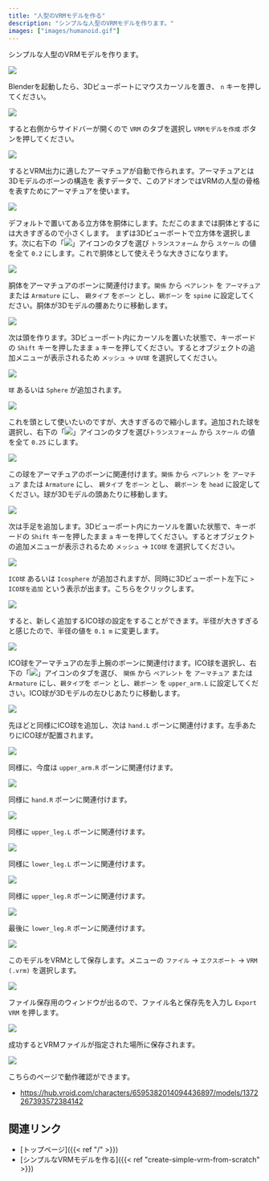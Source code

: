```yaml
---
title: "人型のVRMモデルを作る"
description: "シンプルな人型のVRMモデルを作ります。"
images: ["images/humanoid.gif"]
---
```


シンプルな人型のVRMモデルを作ります。

![](humanoid.gif)

Blenderを起動したら、3Dビューポートにマウスカーソルを置き、 `n` キーを押してください。

![](1.ja.png)

すると右側からサイドバーが開くので `VRM` のタブを選択し `VRMモデルを作成` ボタンを押してください。

![](2.ja.png)

するとVRM出力に適したアーマチュアが自動で作られます。アーマチュアとは3Dモデルのボーンの構造を
表すデータで、このアドオンではVRMの人型の骨格を表すためにアーマチュアを使います。

![](3.ja.png)

デフォルトで置いてある立方体を胴体にします。ただこのままでは胴体とするには大きすぎるので小さくします。
まずは3Dビューポートで立方体を選択します。次に右下の「![](object_property_tab_icon.png)」アイコンのタブを選び
`トランスフォーム` から `スケール` の値を全て `0.2` にします。これで胴体として使えそうな大きさになります。

![](4.ja.png)

胴体をアーマチュアのボーンに関連付けます。`関係` から `ペアレント` を `アーマチュア` または `Armature` にし、 `親タイプ` を`ボーン` とし、`親ボーン` を `spine` に設定してください。胴体が3Dモデルの腰あたりに移動します。

![](5.ja.png)

次は頭を作ります。3Dビューポート内にカーソルを置いた状態で、キーボードの `Shift` キーを押したまま `a` キーを押してください。するとオブジェクトの追加メニューが表示されるため `メッシュ` → `UV球` を選択してください。

![](6.ja.png)

`球` あるいは `Sphere` が追加されます。

![](7.ja.png)

これを頭として使いたいのですが、大きすぎるので縮小します。追加された球を選択し、右下の「![](object_property_tab_icon.png)」アイコンのタブを選び`トランスフォーム` から `スケール` の値を全て `0.25` にします。

![](8.ja.png)

この球をアーマチュアのボーンに関連付けます。`関係` から `ペアレント` を `アーマチュア` または `Armature` にし、 `親タイプ` を`ボーン` とし、 `親ボーン` を `head` に設定してください。球が3Dモデルの頭あたりに移動します。

![](9.ja.png)

次は手足を追加します。3Dビューポート内にカーソルを置いた状態で、キーボードの `Shift` キーを押したまま `a` キーを押してください。するとオブジェクトの追加メニューが表示されるため `メッシュ` → `ICO球` を選択してください。

![](10.ja.png)

`ICO球` あるいは `Icosphere` が追加されますが、同時に3Dビューポート左下に `> ICO球を追加` という表示が出ます。こちらをクリックします。

![](11.ja.png)

すると、新しく追加するICO球の設定をすることができます。半径が大きすぎると感じたので、半径の値を `0.1 m` に変更します。

![](12.ja.png)

ICO球をアーマチュアの左手上腕のボーンに関連付けます。ICO球を選択し、右下の「![](object_property_tab_icon.png)」アイコンのタブを選び、 `関係` から `ペアレント` を `アーマチュア` または `Armature` にし、`親タイプ`を `ボーン` とし、`親ボーン` を `upper_arm.L` に設定してください。ICO球が3Dモデルの左ひじあたりに移動します。

![](13.ja.png)

先ほどと同様にICO球を追加し、次は `hand.L` ボーンに関連付けます。左手あたりにICO球が配置されます。

![](14.ja.png)

同様に、今度は `upper_arm.R` ボーンに関連付けます。

![](15.ja.png)

同様に `hand.R` ボーンに関連付けます。

![](16.ja.png)

同様に `upper_leg.L` ボーンに関連付けます。

![](17.ja.png)

同様に `lower_leg.L` ボーンに関連付けます。

![](18.ja.png)

同様に `upper_leg.R` ボーンに関連付けます。

![](19.ja.png)

最後に `lower_leg.R` ボーンに関連付けます。

![](20.ja.png)

このモデルをVRMとして保存します。メニューの `ファイル` → `エクスポート` → `VRM (.vrm)` を選択します。

![](21.ja.png)

ファイル保存用のウィンドウが出るので、ファイル名と保存先を入力し `Export VRM` を押します。

![](22.ja.png)

成功するとVRMファイルが指定された場所に保存されます。

![](humanoid.gif)

こちらのページで動作確認ができます。

- https://hub.vroid.com/characters/6595382014094436897/models/1372267393572384142

## 関連リンク

- [トップページ]({{< ref "/" >}})
- [シンプルなVRMモデルを作る]({{< ref "create-simple-vrm-from-scratch" >}})
